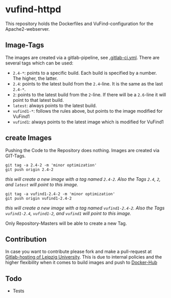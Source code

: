 # vufind-httpd

This repository holds the Dockerfiles and VuFind-configuration for the Apache2-webserver.

## Image-Tags

The images are created via a gitlab-pipeline, see [.gitlab-ci.yml]. There are several tags which can be used:

* `2.4-*`: points to a specific build. Each build is specified by a number. The higher, the latter.
* `2.4`: points to the latest build from the `2.4`-line. It is the same as the last `2.4-*`.
* `2`: points to the latest build from the `2`-line. If there will be a `2.6`-line it will point to that latest build.
* `latest`: always points to the latest build.
* `vufind1-*`:  follows the rules above, but points to the image modified for VuFind1
* `vufind1`: always points to the latest image which is modified for VuFind1

## create Images

Pushing the Code to the Repository does nothing. Images are created via GIT-Tags.

```
git tag -a 2.4-2 -m 'minor optimization'
git push origin 2.4-2
```
_this will create a new image with a tag named `2.4-2`. Also the Tags `2.4`, `2`, and `latest` will point to this image._

```
git tag -a vufind1-2.4-2 -m 'minor optimization'
git push origin vufind1-2.4-2
```
_this will create a new image with a tag named `vufind1-2.4-2`. Also the Tags `vufind1-2.4`, `vufind1-2`, and `vufind1` will point to this image._

Only Repository-Masters will be able to create a new Tag.
## Contribution

In case you want to contribute please fork and make a pull-request at [Gitlab-hosting of Leipzig University]. This is due to internal policies and the higher flexibility when it comes to build images and push to [Docker-Hub]

## Todo

* Tests

[.gitlab-ci.yml]: https://git.sc.uni-leipzig.de/ubl/bdd_dev/docker/vufind-httpd/blob/master/.gitlab-ci.yml
[Gitlab-hosting of Leipzig University]: https://git.sc.uni-leipzig.de/ubl/bdd_dev/docker/vufind-httpd
[Docker-Hub]: https://hub.docker.com/r/ubleipzig/vufind-httpd/